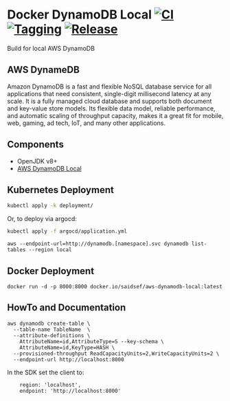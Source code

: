 # Docker DynamoDB Local [![CI](https://github.com/saidsef/aws-dynamodb-local/actions/workflows/docker.yml/badge.svg)](#kubernetes-deployment) [![Tagging](https://github.com/saidsef/aws-dynamodb-local/actions/workflows/tagging.yml/badge.svg)](#kubernetes-deployment) [![Release](https://github.com/saidsef/aws-dynamodb-local/actions/workflows/release.yml/badge.svg)](#kubernetes-deployment)

Build for local AWS DynamoDB

## AWS DynameDB

Amazon DynamoDB is a fast and flexible NoSQL database service for all applications that need consistent, single-digit millisecond latency at any scale. It is a fully managed cloud database and supports both document and key-value store models. Its flexible data model, reliable performance, and automatic scaling of throughput capacity, makes it a great fit for mobile, web, gaming, ad tech, IoT, and many other applications.

## Components

- OpenJDK v8+
- [AWS DynamoDB Local](https://s3-us-west-2.amazonaws.com/dynamodb-local/dynamodb_local_latest.tar.gz)

## Kubernetes Deployment

```bash
kubectl apply -k deployment/

```

Or, to deploy via argocd:

```bash
kubectl apply -f argocd/application.yml
```

```shell
aws --endpoint-url=http://dynamodb.[namespace].svc dynamodb list-tables --region local
```

## Docker Deployment

```shell
docker run -d -p 8000:8000 docker.io/saidsef/aws-dynamodb-local:latest
```

## HowTo and Documentation

```shell
aws dynamodb create-table \
  --table-name TableName  \
  --attribute-definitions \
    AttributeName=id,AttributeType=S --key-schema \
    AttributeName=id,KeyType=HASH \
  --provisioned-throughput ReadCapacityUnits=2,WriteCapacityUnits=2 \
  --endpoint-url http://localhost:8000
```

In the SDK set the client to:

```shell
    region: 'localhost',
    endpoint: 'http://localhost:8000'
```
